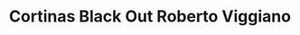 ---
title: "Cortinas Black Out Roberto Viggiano"
url: /parana/cortinas-black-out-roberto-viggiano/
shop: Allgemein
---
